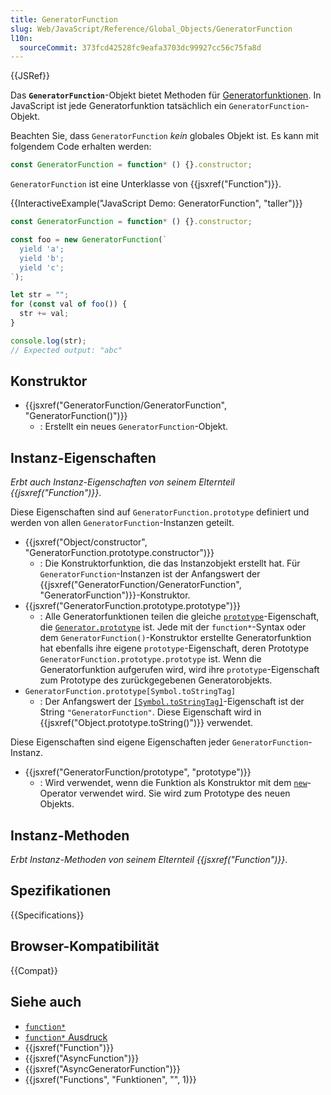 ```yaml
---
title: GeneratorFunction
slug: Web/JavaScript/Reference/Global_Objects/GeneratorFunction
l10n:
  sourceCommit: 373fcd42528fc9eafa3703dc99927cc56c75fa8d
---
```


{{JSRef}}

Das **`GeneratorFunction`**-Objekt bietet Methoden für [Generatorfunktionen](/de/docs/Web/JavaScript/Reference/Statements/function*). In JavaScript ist jede Generatorfunktion tatsächlich ein `GeneratorFunction`-Objekt.

Beachten Sie, dass `GeneratorFunction` _kein_ globales Objekt ist. Es kann mit folgendem Code erhalten werden:

```js
const GeneratorFunction = function* () {}.constructor;
```

`GeneratorFunction` ist eine Unterklasse von {{jsxref("Function")}}.

{{InteractiveExample("JavaScript Demo: GeneratorFunction", "taller")}}

```js interactive-example
const GeneratorFunction = function* () {}.constructor;

const foo = new GeneratorFunction(`
  yield 'a';
  yield 'b';
  yield 'c';
`);

let str = "";
for (const val of foo()) {
  str += val;
}

console.log(str);
// Expected output: "abc"
```

## Konstruktor

- {{jsxref("GeneratorFunction/GeneratorFunction", "GeneratorFunction()")}}
  - : Erstellt ein neues `GeneratorFunction`-Objekt.

## Instanz-Eigenschaften

_Erbt auch Instanz-Eigenschaften von seinem Elternteil {{jsxref("Function")}}_.

Diese Eigenschaften sind auf `GeneratorFunction.prototype` definiert und werden von allen `GeneratorFunction`-Instanzen geteilt.

- {{jsxref("Object/constructor", "GeneratorFunction.prototype.constructor")}}
  - : Die Konstruktorfunktion, die das Instanzobjekt erstellt hat. Für `GeneratorFunction`-Instanzen ist der Anfangswert der {{jsxref("GeneratorFunction/GeneratorFunction", "GeneratorFunction")}}-Konstruktor.
- {{jsxref("GeneratorFunction.prototype.prototype")}}
  - : Alle Generatorfunktionen teilen die gleiche [`prototype`](/de/docs/Web/JavaScript/Reference/Global_Objects/Function/prototype)-Eigenschaft, die [`Generator.prototype`](/de/docs/Web/JavaScript/Reference/Global_Objects/Generator) ist. Jede mit der `function*`-Syntax oder dem `GeneratorFunction()`-Konstruktor erstellte Generatorfunktion hat ebenfalls ihre eigene `prototype`-Eigenschaft, deren Prototype `GeneratorFunction.prototype.prototype` ist. Wenn die Generatorfunktion aufgerufen wird, wird ihre `prototype`-Eigenschaft zum Prototype des zurückgegebenen Generatorobjekts.
- `GeneratorFunction.prototype[Symbol.toStringTag]`
  - : Der Anfangswert der [`[Symbol.toStringTag]`](/de/docs/Web/JavaScript/Reference/Global_Objects/Symbol/toStringTag)-Eigenschaft ist der String `"GeneratorFunction"`. Diese Eigenschaft wird in {{jsxref("Object.prototype.toString()")}} verwendet.

Diese Eigenschaften sind eigene Eigenschaften jeder `GeneratorFunction`-Instanz.

- {{jsxref("GeneratorFunction/prototype", "prototype")}}
  - : Wird verwendet, wenn die Funktion als Konstruktor mit dem [`new`](/de/docs/Web/JavaScript/Reference/Operators/new)-Operator verwendet wird. Sie wird zum Prototype des neuen Objekts.

## Instanz-Methoden

_Erbt Instanz-Methoden von seinem Elternteil {{jsxref("Function")}}_.

## Spezifikationen

{{Specifications}}

## Browser-Kompatibilität

{{Compat}}

## Siehe auch

- [`function*`](/de/docs/Web/JavaScript/Reference/Statements/function*)
- [`function*` Ausdruck](/de/docs/Web/JavaScript/Reference/Operators/function*)
- {{jsxref("Function")}}
- {{jsxref("AsyncFunction")}}
- {{jsxref("AsyncGeneratorFunction")}}
- {{jsxref("Functions", "Funktionen", "", 1)}}
